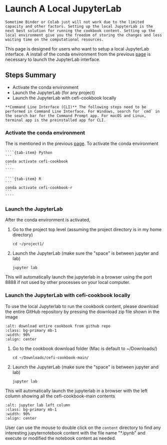 # Launch A Local JupyterLab
```{important}
Sometime Binder or Colab just will not work due to the limited capacity and other factors. Setting up the local JupyterLab is the next best solution for running the cookbook content. Setting up the local environment give you the freedom of storing the changes and less waiting time on the computational resources.
```

This page is designed for users who want to setup a local JupyterLab interface. A install of the conda environment from the previous [page](conda-setup) is necessary to launch the JupyterLab interface.

## Steps Summary
- Activate the conda environment
- Launch the JupyterLab (for any project)
- Launch the JupyterLab with cefi-cookbook locally

```{warning}
**Command Line Interface (CLI)** The following steps need to be performed in Command Line Interface. For Windows, search for `cmd` in the search bar for the Command Prompt app. For macOS and Linux, terminal app is the preinstalled app for CLI.
```

### Activate the conda environment
The is mentioned in the previous [page](conda-create). To activate the conda environment
`````{tab-set}
````{tab-item} Python
```
conda activate cefi-cookbook
```
````

````{tab-item} R
```
conda activate cefi-cookbook-r
```
````
`````

### Launch the JupyterLab
After the conda environment is activated,
1. Go to the project top level (assuming the project directory is in my home directory)
    ```
    cd ~/project1/
    ```
2. Launch the JupyterLab (make sure the "space" is between jupyter and lab)
    ```
    jupyter lab
    ```
This will automatically launch the jupyterlab in a browser using the port 8888 if not used by other processes on your local computer.

### Launch the JupyterLab with cefi-cookbook locally
To use the local Jupyterlab to run the cookbook content, please download the entire GitHub repository by pressing the download zip file shown in the image
```{image} ../images/download_cookbook.png
:alt: download entire cookbook from github repo
:class: bg-primary mb-1
:width: 90%
:align: center
```
1. Go to the cookbook download folder (Mac is default to ~/Downloads/)
    ```
    cd ~/Downloads/cefi-cookbook-main/
    ```
2. Launch the JupyterLab (make sure the "space" is between jupyter and lab)
    ```
    jupyter lab
    ```
This will automatically launch the jupyterlab in a browser with the left column showing all the cefi-cookbook-main contents
```{image} ../images/jupyter_left.png
:alt: jupyter lab left column
:class: bg-primary mb-1
:width: 90%
:align: center
```

User can use the mouse to double click on the `content` directory to find any interesting jupyternotebook content with the file name "*.ipynb" and execute or modified the notebook content as needed.





